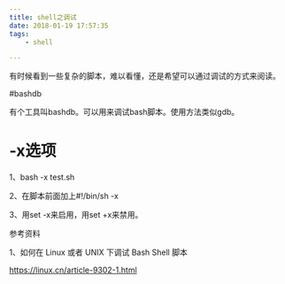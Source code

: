 ```yaml
---
title: shell之调试
date: 2018-01-19 17:57:35
tags:
	- shell

---
```




有时候看到一些复杂的脚本，难以看懂，还是希望可以通过调试的方式来阅读。

#bashdb

有个工具叫bashdb。可以用来调试bash脚本。使用方法类似gdb。

# -x选项

1、bash -x test.sh

2、在脚本前面加上#!/bin/sh -x

3、用set -x来启用，用set +x来禁用。



参考资料

1、如何在 Linux 或者 UNIX 下调试 Bash Shell 脚本

<https://linux.cn/article-9302-1.html>